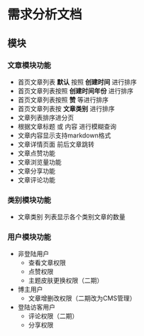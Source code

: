 # 需求分析文档

## 模块

### 文章模块功能

- 首页文章列表 **默认** 按照 **创建时间** 进行排序
- 首页文章列表按照 **创建时间年份** 进行排序
- 首页文章列表按照 **赞** 等进行排序
- 首页文章列表按 **文章类别** 进行排序
- 文章列表排序进分页
- 根据文章标题 或 内容 进行模糊查询
- 文章内容显示支持markdown格式
- 文章详情页面 前后文章跳转
- 文章点赞功能
- 文章浏览量功能
- 文章分享功能
- 文章评论功能

### 类别模块功能

- 文章类别 列表显示各个类别文章的数量

### 用户模块功能

- 非登陆用户
  - 查看文章权限
  - 点赞权限
  - 主题皮肤更换权限（二期）
- 博主用户
  - 文章增删改权限（二期改为CMS管理）
- 登陆访客用户
  - 评论权限（二期）
  - 分享权限


